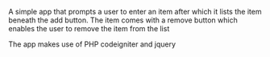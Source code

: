 A simple app that prompts a user to enter an item after which it lists the item beneath the add button. The item comes with a remove button which enables the user to remove the item from the list

The app makes use of PHP codeigniter and jquery